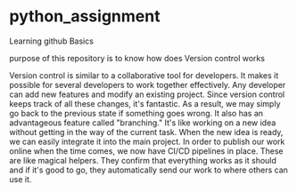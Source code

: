 # python_assignment
Learning github Basics

purpose of this repository is to know how does Version control works

Version control is similar to a collaborative tool for developers. It makes it possible for several developers to work together effectively. Any developer can add new features and modify an existing project. Since version control keeps track of all these changes, it's fantastic. As a result, we may simply go back to the previous state if something goes wrong.
It also has an advantageous feature called "branching." It's like working on a new idea without getting in the way of the current task. When the new idea is ready, we can easily integrate it into the main project.
In order to publish our work online when the time comes, we now have CI/CD pipelines in place. These are like magical helpers. They confirm that everything works as it should and if it's good to go, they automatically send our work to where others can use it.

